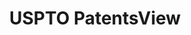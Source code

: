 ---
layout: default
bigquery: https://console.cloud.google.com/bigquery?p=patents-public-data&d=patentsview&page=dataset
citation: Attribution should be given to PatentsView for use, distribution, or derivative
  works.
code: https://github.com/CSSIP-AIR/PatentsView-Code-Snippets/
contributors: USPTO
cost: None
description: 'PatentsView includes US patent data including raw data (summaries, applications,
  pregrant applications), disambugations of inventors and assignees, and inventor
  gender estimates.  Also foreign priority data, # of figures and sheets, and government
  interest statements.'
documentation: https://patentsview.org/query/builder-faqs
last_edit: 04/11/2022, 05:36:35
location: https://patentsview.org/
maintained_by: USPTO
record_creation_timestamp: 12/2/2020 17:20:46
schema_fields:
- title
- num_claims
- lawyer_id
- disamb_inventor_id_20170808
- disamb_assignee_id_20181127
- status
- section_id
- male
- city
- disamb_inventor_id_20170307
- citation_id
- ipc_version_indicator
- section
- state
- disamb_assignee_id_20191231
- action_date
- level_three
- attribution_status
- type
- country_transformed
- disamb_inventor_id_20200630
- state_fips
- symbol_position
- field_title
- fname
- designation
- organization_id
- term_disclaimer
- doctype
- contract_award_number
- subgroup_id
- classification_value
- disamb_inventor_id_20181127
- subclass
- inventor_id
- term_grant
- mainclass_id
- subclass_id
- assignee_id
- publication_number
- county
- num_sheets
- disamb_assignee_id_20200929
- disamb_inventor_id_20171226
- application_id
- sequence
- _371_date
- disamb_inventor_id_20200929
- classification_data_source
- disamb_assignee_id_20200331
- latlong
- gi_statement
- disamb_inventor_id_20191231
- f102_date
- name_first
- rawassignee_id
- level_one
- exemplary
- main_group
- withdrawn
- relkind
- series_code
- category
- disamb_inventor_id_20180528
- disamb_inventor_id_20171003
- lname
- sector_title
- doc_type
- subgroup
- _102_date
- lapse_of_patent
- field_id
- group
- disamb_inventor_id_20190820
- disamb_assignee_id_20200630
- rawinventor_id
- number
- abstract
- uuid
- f371_date
- disamb_assignee_id_20191008
- classification_level
- num_figures
- classification_status
- reldocno
- text
- num
- date
- length
- male_flag
- disamb_inventor_id_20191008
- ipc_class
- term_extension
- group_id
- patent_id
- disamb_inventor_id_20201229
- variety
- level_two
- subsection_id
- category_id
- latitude
- subcategory_id
- name
- applicant_type
- kind
- deceased
- country
- latin_name
- filename
- name_last
- disamb_inventor_id_20200331
- rule_47
- county_fips
- location_id
- disclaimer_date
- organization
- longitude
- disamb_assignee_id_20190820
- rel_id
- disamb_assignee_id_20190312
- disamb_inventor_id_20190312
- role
- dependent
- id
- rawlocation_id
shortname: patentsview
tags:
- disambiguation
- United States
- gender
terms_of_use: Creative Commons Attribution 4.0 International License.
timeframe: 1963-1999
title: USPTO PatentsView
uuid: cf1780b1-e265-4e49-8d1d-83b9cfe0fd9a
---